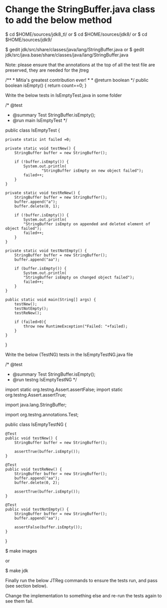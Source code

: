 # Change the StringBuffer.java class to add the below method

$ cd $HOME/sources/jdk8_tl/
or
$ cd $HOME/sources/jdk8/
or 
$ cd $HOME/sources/jdk9/

$ gedit jdk/src/share/classes/java/lang/StringBuffer.java
or
$ gedit jdk/src/java.base/share/classes/java/lang/StringBuffer.java

Note: please ensure that the annotations at the top of all the test file are preserved, they are needed for the jtreg

 /**
    * Mitia's greatest contribution ever!
    * 
    * @return boolean 
    */
 public boolean isEmpty() {
             return count==0;
 }

Write the below tests in IsEmptyTest.java in some folder 

/* @test
 * @summary Test StringBuffer.isEmpty();
 * @run main IsEmptyTest
 */

public class IsEmptyTest {
	
	private static int failed =0;

	private static void testNew() {
		StringBuffer buffer = new StringBuffer();

		if (!buffer.isEmpty()) {
			System.out.println(
					"StringBuffer isEmpty on new object failed");
			failed++;
		}
	}

	private static void testReNew() {
		StringBuffer buffer = new StringBuffer();
		buffer.append("a");
		buffer.delete(0, 1);

		if (!buffer.isEmpty()) {
			System.out.println(
			"StringBuffer isEmpty on appended and deleted element of object failed");
			failed++;
		}
	}

	private static void testNotEmpty() {
		StringBuffer buffer = new StringBuffer();
		buffer.append("aa");
		
		if (buffer.isEmpty()) {
			System.out.println(
			"StringBuffer isEmpty on changed object failed");
			failed++;
		}
	}

	public static void main(String[] args) {
		testNew();
		testNotEmpty();
		testReNew();
		
		if (failed>0){
			throw new RuntimeException("Failed: "+failed);
		}
	}
}

Write the below (TestNG) tests in the IsEmptyTestNG.java file

/* @test
 * @summary Test StringBuffer.isEmpty();
 * @run testng IsEmptyTestNG
 */

import static org.testng.Assert.assertFalse;
import static org.testng.Assert.assertTrue;

import java.lang.StringBuffer;

import org.testng.annotations.Test;

public class IsEmptyTestNG {

	@Test
	public void testNew() {
		StringBuffer buffer = new StringBuffer();

		assertTrue(buffer.isEmpty());
	}

	@Test
	public void testReNew() {
		StringBuffer buffer = new StringBuffer();
		buffer.append("aa");
		buffer.delete(0, 2);

		assertTrue(buffer.isEmpty());
	}

	@Test
	public void testNotEmpty() {
		StringBuffer buffer = new StringBuffer();
		buffer.append("aa");
		
		assertFalse(buffer.isEmpty());
	}
}

$ make images

or 

$ make jdk

Finally run the below JTReg commands to ensure the tests run, and pass (see section below).

Change the implementation to something else and re-run the tests again to see them fail.